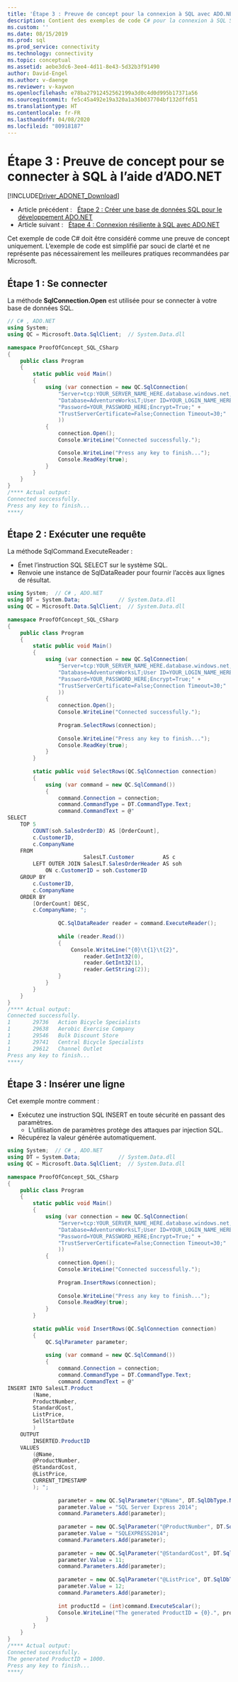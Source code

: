 ```yaml
---
title: 'Étape 3 : Preuve de concept pour la connexion à SQL avec ADO.NET | Microsoft Docs'
description: Contient des exemples de code C# pour la connexion à SQL Server, l’exécution d’une requête et l’insertion d’une ligne.
ms.custom: ''
ms.date: 08/15/2019
ms.prod: sql
ms.prod_service: connectivity
ms.technology: connectivity
ms.topic: conceptual
ms.assetid: aebe3dc6-3ee4-4d11-8e43-5d32b3f91490
author: David-Engel
ms.author: v-daenge
ms.reviewer: v-kaywon
ms.openlocfilehash: e78ba27912452562199a3d0c4d0d995b17371a56
ms.sourcegitcommit: fe5c45a492e19a320a1a36b037704bf132dffd51
ms.translationtype: HT
ms.contentlocale: fr-FR
ms.lasthandoff: 04/08/2020
ms.locfileid: "80918187"
---
```

# <a name="step-3-proof-of-concept-connecting-to-sql-using-adonet"></a>Étape 3 : Preuve de concept pour se connecter à SQL à l’aide d’ADO.NET

[!INCLUDE[Driver_ADONET_Download](../../includes/driver_adonet_download.md)]

- Article précédent :&nbsp;&nbsp;&nbsp;[Étape 2 : Créer une base de données SQL pour le développement ADO.NET](step-2-create-sql-database-ado-net-development.md)  
- Article suivant :&nbsp;&nbsp;&nbsp;[Étape 4 : Connexion résiliente à SQL avec ADO.NET](step-4-connect-resiliently-sql-ado-net.md)  

  
Cet exemple de code C# doit être considéré comme une preuve de concept uniquement. L’exemple de code est simplifié par souci de clarté et ne représente pas nécessairement les meilleures pratiques recommandées par Microsoft.  
  
## <a name="step-1-connect"></a>Étape 1 : Se connecter
  
La méthode **SqlConnection.Open** est utilisée pour se connecter à votre base de données SQL.  


```csharp
// C# , ADO.NET  
using System;
using QC = Microsoft.Data.SqlClient;  // System.Data.dll  
  
namespace ProofOfConcept_SQL_CSharp  
{  
    public class Program  
    {  
        static public void Main()  
        {  
            using (var connection = new QC.SqlConnection(  
                "Server=tcp:YOUR_SERVER_NAME_HERE.database.windows.net,1433;" +
                "Database=AdventureWorksLT;User ID=YOUR_LOGIN_NAME_HERE;" +
                "Password=YOUR_PASSWORD_HERE;Encrypt=True;" +
                "TrustServerCertificate=False;Connection Timeout=30;"  
                ))  
            {  
                connection.Open();  
                Console.WriteLine("Connected successfully.");  

                Console.WriteLine("Press any key to finish...");  
                Console.ReadKey(true);  
            }  
        }  
    }  
}  
/**** Actual output:  
Connected successfully.  
Press any key to finish...  
****/  
```  


## <a name="step-2-execute-a-query"></a>Étape 2 : Exécuter une requête  
  
La méthode SqlCommand.ExecuteReader :  
  
- Émet l’instruction SQL SELECT sur le système SQL.  
- Renvoie une instance de SqlDataReader pour fournir l’accès aux lignes de résultat.  
  
  
  
```csharp
using System;  // C# , ADO.NET  
using DT = System.Data;            // System.Data.dll  
using QC = Microsoft.Data.SqlClient;  // System.Data.dll  
  
namespace ProofOfConcept_SQL_CSharp  
{  
    public class Program  
    {  
        static public void Main()  
        {  
            using (var connection = new QC.SqlConnection(  
                "Server=tcp:YOUR_SERVER_NAME_HERE.database.windows.net,1433;" +
                "Database=AdventureWorksLT;User ID=YOUR_LOGIN_NAME_HERE;" +
                "Password=YOUR_PASSWORD_HERE;Encrypt=True;" +
                "TrustServerCertificate=False;Connection Timeout=30;"  
                ))  
            {  
                connection.Open();  
                Console.WriteLine("Connected successfully.");  
  
                Program.SelectRows(connection);  
  
                Console.WriteLine("Press any key to finish...");  
                Console.ReadKey(true);  
            }  
        }  
  
        static public void SelectRows(QC.SqlConnection connection)  
        {  
            using (var command = new QC.SqlCommand())  
            {  
                command.Connection = connection;  
                command.CommandType = DT.CommandType.Text;  
                command.CommandText = @"  
SELECT  
    TOP 5  
        COUNT(soh.SalesOrderID) AS [OrderCount],  
        c.CustomerID,  
        c.CompanyName  
    FROM  
                        SalesLT.Customer         AS c  
        LEFT OUTER JOIN SalesLT.SalesOrderHeader AS soh  
            ON c.CustomerID = soh.CustomerID  
    GROUP BY  
        c.CustomerID,  
        c.CompanyName  
    ORDER BY  
        [OrderCount] DESC,  
        c.CompanyName; ";  
  
                QC.SqlDataReader reader = command.ExecuteReader();  
  
                while (reader.Read())  
                {  
                    Console.WriteLine("{0}\t{1}\t{2}",  
                        reader.GetInt32(0),  
                        reader.GetInt32(1),  
                        reader.GetString(2));  
                }  
            }  
        }  
    }  
}  
/**** Actual output:  
Connected successfully.  
1       29736   Action Bicycle Specialists  
1       29638   Aerobic Exercise Company  
1       29546   Bulk Discount Store  
1       29741   Central Bicycle Specialists  
1       29612   Channel Outlet  
Press any key to finish...  
****/  
```  
  
  
  
## <a name="step-3-insert-a-row"></a>Étape 3 : Insérer une ligne  
  
  
Cet exemple montre comment :  
  
- Exécutez une instruction SQL INSERT en toute sécurité en passant des paramètres.  
  - L’utilisation de paramètres protège des attaques par injection SQL.  
- Récupérez la valeur générée automatiquement.  
  
  
  
```csharp
using System;  // C# , ADO.NET  
using DT = System.Data;            // System.Data.dll  
using QC = Microsoft.Data.SqlClient;  // System.Data.dll  
  
namespace ProofOfConcept_SQL_CSharp  
{  
    public class Program  
    {  
        static public void Main()  
        {  
            using (var connection = new QC.SqlConnection(  
                "Server=tcp:YOUR_SERVER_NAME_HERE.database.windows.net,1433;" +
                "Database=AdventureWorksLT;User ID=YOUR_LOGIN_NAME_HERE;" +
                "Password=YOUR_PASSWORD_HERE;Encrypt=True;" +
                "TrustServerCertificate=False;Connection Timeout=30;"  
                ))  
            {  
                connection.Open();  
                Console.WriteLine("Connected successfully.");  
  
                Program.InsertRows(connection);  
  
                Console.WriteLine("Press any key to finish...");  
                Console.ReadKey(true);  
            }  
        }  
  
        static public void InsertRows(QC.SqlConnection connection)  
        {  
            QC.SqlParameter parameter;  
  
            using (var command = new QC.SqlCommand())  
            {  
                command.Connection = connection;  
                command.CommandType = DT.CommandType.Text;  
                command.CommandText = @"  
INSERT INTO SalesLT.Product  
        (Name,  
        ProductNumber,  
        StandardCost,  
        ListPrice,  
        SellStartDate  
        )  
    OUTPUT  
        INSERTED.ProductID  
    VALUES  
        (@Name,  
        @ProductNumber,  
        @StandardCost,  
        @ListPrice,  
        CURRENT_TIMESTAMP  
        ); ";  
  
                parameter = new QC.SqlParameter("@Name", DT.SqlDbType.NVarChar, 50);  
                parameter.Value = "SQL Server Express 2014";  
                command.Parameters.Add(parameter);  
  
                parameter = new QC.SqlParameter("@ProductNumber", DT.SqlDbType.NVarChar, 25);  
                parameter.Value = "SQLEXPRESS2014";  
                command.Parameters.Add(parameter);  
  
                parameter = new QC.SqlParameter("@StandardCost", DT.SqlDbType.Int);  
                parameter.Value = 11;  
                command.Parameters.Add(parameter);  
  
                parameter = new QC.SqlParameter("@ListPrice", DT.SqlDbType.Int);  
                parameter.Value = 12;  
                command.Parameters.Add(parameter);  
  
                int productId = (int)command.ExecuteScalar();  
                Console.WriteLine("The generated ProductID = {0}.", productId);  
            }  
        }  
    }  
}  
/**** Actual output:  
Connected successfully.  
The generated ProductID = 1000.  
Press any key to finish...  
****/  
```
